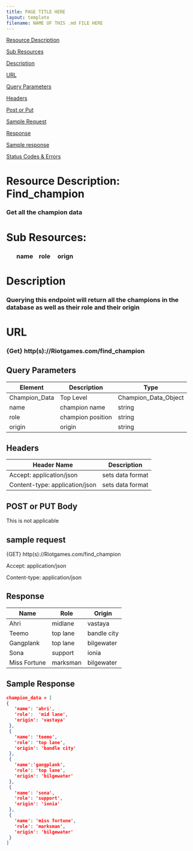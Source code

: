 ```yaml
---
title: PAGE TITLE HERE
layout: template
filename: NAME OF THIS .md FILE HERE
--- 
```


[Resource Description](https://github.com/Cooprdog/champion-api-sample/blob/main/README.md#resource-description-find_champion)

[Sub Resources](https://github.com/Cooprdog/champion-api-sample/blob/main/README.md#sub-resources)

[Description](https://github.com/Cooprdog/champion-api-sample/blob/main/README.md#description)

[URL](https://github.com/Cooprdog/champion-api-sample/blob/main/README.md#url)

[Query Parameters](https://github.com/Cooprdog/champion-api-sample/blob/main/README.md#query-parameters)

[Headers](https://github.com/Cooprdog/champion-api-sample/blob/main/README.md#headers)

[Post or Put](https://github.com/Cooprdog/champion-api-sample/blob/main/README.md#post-or-put-bodyt)

[Sample Request](https://github.com/Cooprdog/champion-api-sample/blob/main/README.md#sample-request)

[Response](https://github.com/Cooprdog/champion-api-sample/blob/main/README.md#response)

[Sample response](https://github.com/Cooprdog/champion-api-sample/blob/main/README.md#sample-response)

[Status Codes & Errors](https://github.com/Cooprdog/champion-api-sample#status-codes-and-errors)

# Resource Description: Find_champion
### Get all the champion data

# Sub Resources:
### &nbsp;&nbsp;&nbsp;&nbsp;&nbsp;&nbsp; name   &nbsp;&nbsp;&nbsp;role  &nbsp;&nbsp;&nbsp;  orign

# Description
### Querying this endpoint will return all the champions in the database as well as their role and their origin

# URL
### {Get} http(s)://Riotgames.com/find_champion

## Query Parameters


| Element       | Description | Type                   |
| ------------  | ----------  | -----------------------|        
| Champion_Data | Top Level          | Champion_Data_Object |
|   name        | champion name      | string               |
|   role        | champion position  | string               |
|   origin      | origin             | string               |

## Headers

| Header Name                    | Description        |
|--------------------------------|--------------------|
| Accept: application/json       |sets data format    |
| Content-type: application/json |sets data format    | 

## POST or PUT Body 

This is not applicable

## sample request

{GET} http(s)://Riotgames.com/find_champion

Accept: application/json

Content-type: application/json 

## Response

| Name           | Role          | Origin         |
|----------------|---------------|----------------|
| Ahri           | midlane       | vastaya        |
| Teemo          | top lane      | bandle city    |
| Gangplank      | top lane      | bilgewater     |
| Sona           | support       | ionia          |
| Miss Fortune   | marksman      | bilgewater     |

## Sample Response

```JSON
champion_data = [
{
   'name': 'ahri',
   'role':  'mid lane',
   'origin': 'vastaya'
 },
 {
   'name': 'teemo',
   'role': 'top lane',
   'origin': 'bandle city'
 },
 {
   'name':'gangplank',
   'role': 'top lane',
   'origin': 'bilgewater'
 },
 {
   'name': 'sona',
   'role': 'support',
   'origin': 'ionia'
 },
 {
   'name': 'miss fortune',
   'role': 'marksman',
   'origin': 'bilgewater'
 }
]
```
